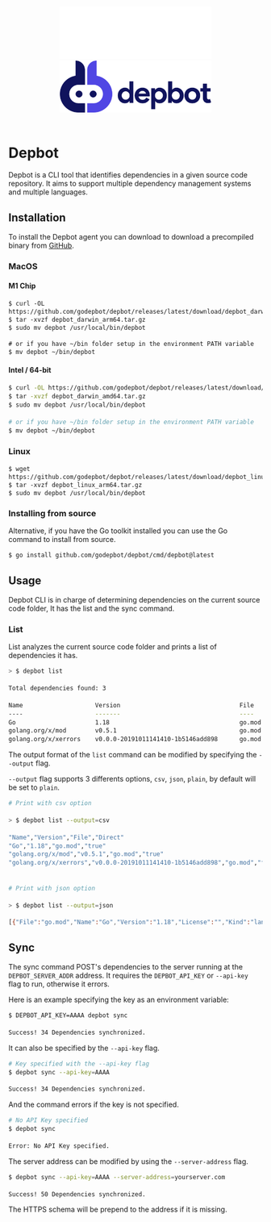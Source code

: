 <div style="text-align: center; padding-bottom: 20px">
<img src="logo_light.png#gh-dark-mode-only" style="width: 300px; margin-left: auto; margin-right: auto;">
<img src="logo.png#gh-light-mode-only" style="width: 300px; margin-left: auto; margin-right: auto;">
</div>

# Depbot

Depbot is a CLI tool that identifies dependencies in a given source code repository. It aims to support multiple dependency management systems and multiple languages.

## Installation

To install the Depbot agent you can download to download a precompiled binary from [GitHub](github.com/godepbot/depbot/releases).

### MacOS

#### M1 Chip

```
$ curl -OL https://github.com/godepbot/depbot/releases/latest/download/depbot_darwin_arm64.tar.gz
$ tar -xvzf depbot_darwin_arm64.tar.gz
$ sudo mv depbot /usr/local/bin/depbot

# or if you have ~/bin folder setup in the environment PATH variable
$ mv depbot ~/bin/depbot
```

#### Intel / 64-bit

```sh
$ curl -OL https://github.com/godepbot/depbot/releases/latest/download/depbot_darwin_amd64.tar.gz
$ tar -xvzf depbot_darwin_amd64.tar.gz
$ sudo mv depbot /usr/local/bin/depbot

# or if you have ~/bin folder setup in the environment PATH variable
$ mv depbot ~/bin/depbot
```

### Linux

```
$ wget https://github.com/godepbot/depbot/releases/latest/download/depbot_linux_arm64.tar.gz
$ tar -xvzf depbot_linux_arm64.tar.gz
$ sudo mv depbot /usr/local/bin/depbot
```

### Installing from source

Alternative, if you have the Go toolkit installed you can use the Go command to install from source.

```bash
$ go install github.com/godepbot/depbot/cmd/depbot@latest
```

## Usage

Depbot CLI is in charge of determining dependencies on the current source code folder, It has the list and the sync command.

### List

List analyzes the current source code folder and prints a list of dependencies it has.

```sh
> $ depbot list

Total dependencies found: 3

Name                    Version                                 File    Direct
----                    -------                                 ----    -------
Go                      1.18                                    go.mod  false
golang.org/x/mod        v0.5.1                                  go.mod  false
golang.org/x/xerrors    v0.0.0-20191011141410-1b5146add898      go.mod  false
```

The output format of the `list` command can be modified by specifying the `--output` flag.

`--output` flag supports 3 differents options, `csv`, `json`, `plain`, by default will be set to `plain`.

```sh
# Print with csv option

> $ depbot list --output=csv

"Name","Version","File","Direct"
"Go","1.18","go.mod","true"
"golang.org/x/mod","v0.5.1","go.mod","true"
"golang.org/x/xerrors","v0.0.0-20191011141410-1b5146add898","go.mod","false"


# Print with json option

> $ depbot list --output=json

[{"File":"go.mod","Name":"Go","Version":"1.18","License":"","Kind":"language","Direct":true},{"File":"go.mod","Name":"golang.org/x/mod","Version":"v0.5.1","License":"","Kind":"library","Direct":true},{"File":"go.mod","Name":"golang.org/x/xerrors","Version":"v0.0.0-20191011141410-1b5146add898","License":"","Kind":"library","Direct":false}]
```

## Sync

The sync command POST's dependencies to the server running at the `DEPBOT_SERVER_ADDR` address. It requires the `DEPBOT_API_KEY` or `--api-key` flag to run, otherwise it errors.

Here is an example specifying the key as an environment variable:

```sh
$ DEPBOT_API_KEY=AAAA depbot sync

Success! 34 Dependencies synchronized.
```

It can also be specified by the `--api-key` flag.

```sh
# Key specified with the --api-key flag
$ depbot sync --api-key=AAAA

Success! 34 Dependencies synchronized.
```

And the command errors if the key is not specified.

```sh
# No API Key specified
$ depbot sync

Error: No API Key specified.
```

The server address can be modified by using the `--server-address` flag.

```sh
$ depbot sync --api-key=AAAA --server-address=yourserver.com

Success! 50 Dependencies synchronized.
```

The HTTPS schema will be prepend to the address if it is missing.

